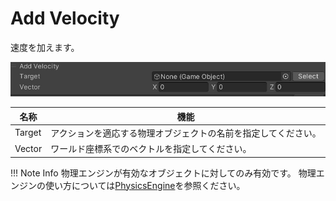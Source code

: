 # Add Velocity

速度を加えます。

![PhysicsAddVelocity](img/PhysicsAddVelocity.jpg)

|  名称 |  機能  |
| ----   | ---- |
| Target | アクションを適応する物理オブジェクトの名前を指定してください。 |
| Vector | ワールド座標系でのベクトルを指定してください。 |


!!! Note Info
    物理エンジンが有効なオブジェクトに対してのみ有効です。
    物理エンジンの使い方については[PhysicsEngine](../../WorldMakingGuide/PhysicsEngine.md)を参照ください。